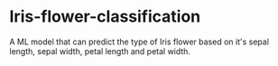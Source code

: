 # Iris-flower-classification
A ML model that can predict the type of Iris flower based on it's sepal length, sepal width, petal length and petal width.
